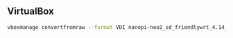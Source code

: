 VirtualBox
----------

```sh
vboxmanage convertfromraw --format VDI nanopi-neo2_sd_friendlywrt_4.14_arm64_20191230.img nanopi-neo2_sd_friendlywrt_4.14_arm64_20191230.vdi
```
